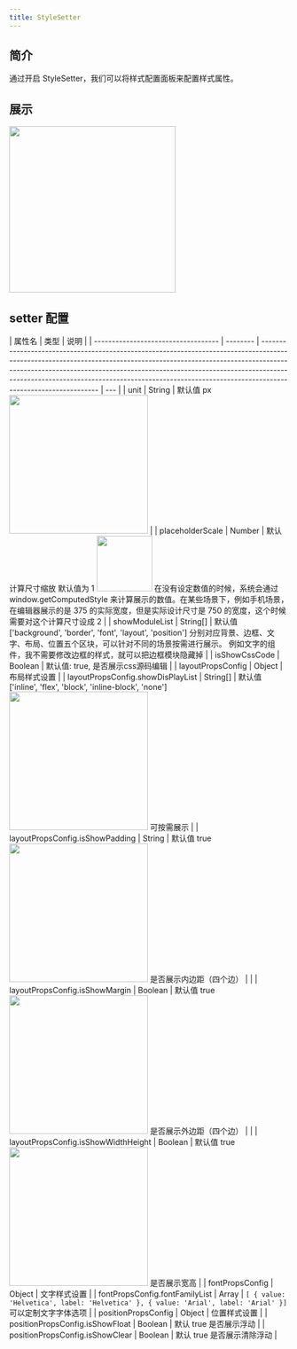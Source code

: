 ```yaml
---
title: StyleSetter
---
```


## 简介

通过开启 StyleSetter，我们可以将样式配置面板来配置样式属性。

## 展示

<img src="https://img.alicdn.com/imgextra/i1/O1CN01plhL0t1DH43CZ8hAa_!!6000000000190-2-tps-596-1478.png" width="300"/>

## setter 配置

| 属性名                              | 类型     | 说明                                                                                                                                                                                                                                                                                                                                                     |
| ----------------------------------- | -------- | -------------------------------------------------------------------------------------------------------------------------------------------------------------------------------------------------------------------------------------------------------------------------------------------------------------------------------------------------------- | --- |
| unit                                | String   | 默认值 px <img src="https://img.alicdn.com/imgextra/i4/O1CN014BRbq41TKIhXjQuOf_!!6000000002363-2-tps-576-98.png" width="250"/>                                                                                                                                                                                                                           |
| placeholderScale                    | Number   | 默认计算尺寸缩放 默认值为 1 <img src="https://img.alicdn.com/imgextra/i4/O1CN01OLWb2g1Yd94uAC6ax_!!6000000003081-2-tps-250-98.png" width="100"/> 在没有设定数值的时候，系统会通过 window.getComputedStyle 来计算展示的数值。在某些场景下，例如手机场景，在编辑器展示的是 375 的实际宽度，但是实际设计尺寸是 750 的宽度，这个时候需要对这个计算尺寸设成 2 |
| showModuleList                      | String[] | 默认值 ['background', 'border', 'font', 'layout', 'position'] 分别对应背景、边框、文字、布局、位置五个区块，可以针对不同的场景按需进行展示。 例如文字的组件，我不需要修改边框的样式，就可以把边框模块隐藏掉                                                                                                                                              |
| isShowCssCode                       | Boolean  | 默认值: true, 是否展示css源码编辑                                                                                                                                                                                                                                                                                                                        |
| layoutPropsConfig                   | Object   | 布局样式设置                                                                                                                                                                                                                                                                                                                                             |
| layoutPropsConfig.showDisPlayList   | String[] | 默认值 ['inline', 'flex', 'block', 'inline-block', 'none'] <img src="https://img.alicdn.com/imgextra/i3/O1CN01nucfjP1gT5Iu6IMua_!!6000000004142-2-tps-474-72.png" width="250"/> 可按需展示                                                                                                                                                               |
| layoutPropsConfig.isShowPadding     | String   | 默认值 true <img src="https://img.alicdn.com/imgextra/i4/O1CN01frOzt81uLfVjYIR8I_!!6000000006021-2-tps-548-382.png" width="250"/> 是否展示内边距（四个边）                                                                                                                                                                                               |     |
| layoutPropsConfig.isShowMargin      | Boolean  | 默认值 true <img src="https://img.alicdn.com/imgextra/i3/O1CN01H2qo0N1dVssDYT8EN_!!6000000003742-2-tps-536-482.png" width="250"/> 是否展示外边距（四个边）                                                                                                                                                                                               |     |
| layoutPropsConfig.isShowWidthHeight | Boolean  | 默认值 true <img src="https://img.alicdn.com/imgextra/i2/O1CN01A0pqoz1CAp2KUv230_!!6000000000041-2-tps-546-102.png" width="250"/> 是否展示宽高                                                                                                                                                                                                           |
| fontPropsConfig                     | Object   | 文字样式设置                                                                                                                                                                                                                                                                                                                                             |
| fontPropsConfig.fontFamilyList      | Array    | `[ { value: 'Helvetica', label: 'Helvetica' }, { value: 'Arial', label: 'Arial' }]` 可以定制文字字体选项                                                                                                                                                                                                                                                 |
| positionPropsConfig                 | Object   | 位置样式设置                                                                                                                                                                                                                                                                                                                                             |
| positionPropsConfig.isShowFloat     | Boolean  | 默认 true 是否展示浮动                                                                                                                                                                                                                                                                                                                                   |
| positionPropsConfig.isShowClear     | Boolean  | 默认 true 是否展示清除浮动                                                                                                                                                                                                                                                                                                                               |
